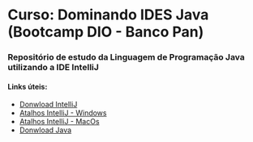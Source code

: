 # Curso: Dominando IDES Java (Bootcamp DIO - Banco Pan)

### Repositório de estudo da Linguagem de Programação Java utilizando a IDE IntelliJ 

#### Links úteis: 

 - [Donwload IntelliJ](https://www.jetbrains.com/idea/download/#section=mac) 
 - [Atalhos IntelliJ - Windows](http://www.basef.com.br/index.php/Atalhos_do_IntelliJ_Idea)
 - [Atalhos IntelliJ - MacOs](https://www.jetbrains.com/help/idea/reference-keymap-mac-default.html#coding_assistance)
 - [Donwload Java](https://www.java.com/pt-BR/)



